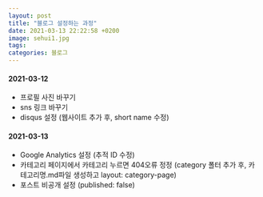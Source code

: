 ```yaml
---
layout: post
title: "블로그 설정하는 과정"
date: 2021-03-13 22:22:58 +0200
image: sehui1.jpg
tags:
categories: 블로그
---
```


#### 2021-03-12
- 프로필 사진 바꾸기
- sns 링크 바꾸기
- disqus 설정 (웹사이트 추가 후, short name 수정)

#### 2021-03-13
- Google Analytics 설정 (추적 ID 수정)
- 카테고리 페이지에서 카테고리 누르면 404오류 정정
  (category 폴터 추가 후, 카테고리명.md파일 생성하고 layout: category-page)
- 포스트 비공개 설정 (published: false)
